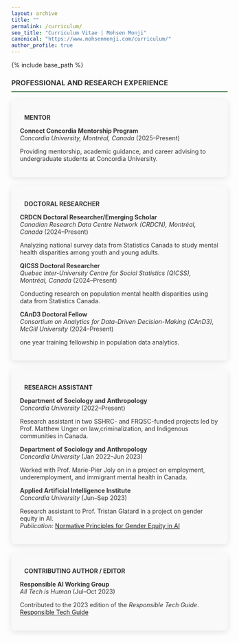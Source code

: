 ```yaml
---
layout: archive
title: ""
permalink: /curriculum/
seo_title: "Curriculum Vitae | Mohsen Monji"
canonical: "https://www.mohsenmonji.com/curriculum/"
author_profile: true
---
```


{% include base_path %}


<style>
  h3 {
    border-bottom: 2px solid #1B5E20;
    font-weight: bold;
    padding-bottom: 10px;
    color: #333;
  }
  .teaching-card {
    border-radius: 8px;
    padding: 20px;
    margin-bottom: 20px;
    color: #333333;
    box-shadow: 0px 4px 15px rgba(0, 0, 0, 0.1);
    background-color: #F9F9F9;
  }
  .cv-icon {
    color: #1B5E20;
    margin-right: 10px;
  }
</style>

### <i class="fas fa-briefcase"></i> PROFESSIONAL AND RESEARCH EXPERIENCE

<div class="teaching-card">
  <p><i class="fas fa-chalkboard-teacher cv-icon"></i> <strong>MENTOR</strong></p>
  <p><strong>Connect Concordia Mentorship Program</strong><br><em>Concordia University, Montréal, Canada</em> (2025–Present)</p>
  <p>Providing mentorship, academic guidance, and career advising to undergraduate students at Concordia University.</p>
</div>

<div class="teaching-card">
  <p><i class="fas fa-chart-line cv-icon"></i> <strong>DOCTORAL RESEARCHER</strong></p>
  <p><strong>CRDCN Doctoral Researcher/Emerging Scholar</strong><br><em>Canadian Research Data Centre Network (CRDCN), Montréal, Canada</em> (2024–Present)</p>
  <p>Analyzing national survey data from Statistics Canada to study mental health disparities among youth and young adults.</p>

  <p><strong>QICSS Doctoral Researcher</strong><br><em>Quebec Inter-University Centre for Social Statistics (QICSS), Montréal, Canada</em> (2024–Present)</p>
  <p>Conducting research on population mental health disparities using data from Statistics Canada.</p>

  <p><strong>CAnD3 Doctoral Fellow</strong><br><em>Consortium on Analytics for Data-Driven Decision-Making (CAnD3), McGill University</em> (2024–Present)</p>
  <p>one year training fellowship in population data analytics.</p>
</div>

<div class="teaching-card">
  <p><i class="fas fa-search cv-icon"></i> <strong>RESEARCH ASSISTANT</strong></p>
  <p><strong>Department of Sociology and Anthropology</strong><br><em>Concordia University</em> (2022–Present)</p>
  <p>Research assistant in two SSHRC- and FRQSC-funded projects led by Prof. Matthew Unger on law,criminalization, and Indigenous communities in Canada.</p>

  <p><strong>Department of Sociology and Anthropology</strong><br><em>Concordia University</em> (Jan 2022–Jun 2023)</p>
  <p>Worked with Prof. Marie-Pier Joly on in a project on employment, underemployment, and immigrant mental health in Canada.</p>

  <p><strong>Applied Artificial Intelligence Institute</strong><br><em>Concordia University</em> (Jun–Sep 2023)</p>
  <p>Research assistant to Prof. Tristan Glatard in a project on gender equity in AI.  
  <br><em>Publication:</em> <a href="https://affectingmachines.net/" target="_blank">Normative Principles for Gender Equity in AI</a></p>
</div>

<div class="teaching-card">
  <p><i class="fas fa-book cv-icon"></i> <strong>CONTRIBUTING AUTHOR / EDITOR</strong></p>
  <p><strong>Responsible AI Working Group</strong><br><em>All Tech is Human</em> (Jul–Oct 2023)</p>
  <p>Contributed to the 2023 edition of the <em>Responsible Tech Guide</em>.  
  <br><a href="https://alltechishuman.org/responsible-tech-guide" target="_blank">Responsible Tech Guide</a></p>
</div>